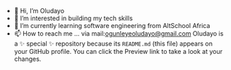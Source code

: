 - 👋 Hi, I’m Oludayo
- 👀 I’m interested in building my tech skills
- 🌱 I’m currently learning software engineering from AltSchool Africa
- 📫 How to reach me ... via mail:ogunleyeoludayo@gmail.com
Oludayo is a ✨ special ✨ repository because its `README.md` (this file) appears on your GitHub profile.
You can click the Preview link to take a look at your changes.

